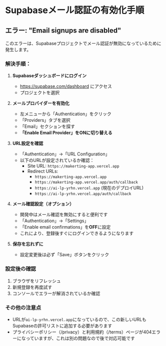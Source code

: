 # Supabaseメール認証の有効化手順

## エラー: "Email signups are disabled"

このエラーは、Supabaseプロジェクトでメール認証が無効になっているために発生します。

### 解決手順：

1. **Supabaseダッシュボードにログイン**
   - https://supabase.com/dashboard にアクセス
   - プロジェクトを選択

2. **メールプロバイダーを有効化**
   - 左メニューから「Authentication」をクリック
   - 「Providers」タブを選択
   - 「Email」セクションを探す
   - **「Enable Email Provider」をONに切り替える**

3. **URL設定を確認**
   - 「Authentication」→「URL Configuration」
   - 以下のURLが設定されているか確認：
     - Site URL: `https://makerting-app.vercel.app`
     - Redirect URLs:
       - `https://makerting-app.vercel.app`
       - `https://makerting-app.vercel.app/auth/callback`
       - `https://ai-lp-yrhn.vercel.app` (現在のデプロイURL)
       - `https://ai-lp-yrhn.vercel.app/auth/callback`

4. **メール確認設定（オプション）**
   - 開発中はメール確認を無効にすると便利です
   - 「Authentication」→「Settings」
   - 「Enable email confirmations」を**OFF**に設定
   - これにより、登録後すぐにログインできるようになります

5. **保存を忘れずに**
   - 設定変更後は必ず「Save」ボタンをクリック

### 設定後の確認

1. ブラウザをリフレッシュ
2. 新規登録を再度試す
3. コンソールでエラーが解消されているか確認

### その他の注意点

- URLが`ai-lp-yrhn.vercel.app`になっているので、この新しいURLもSupabaseの許可リストに追加する必要があります
- プライバシーポリシー（/privacy）と利用規約（/terms）ページが404エラーになっていますが、これは別の問題なので後で対応可能です